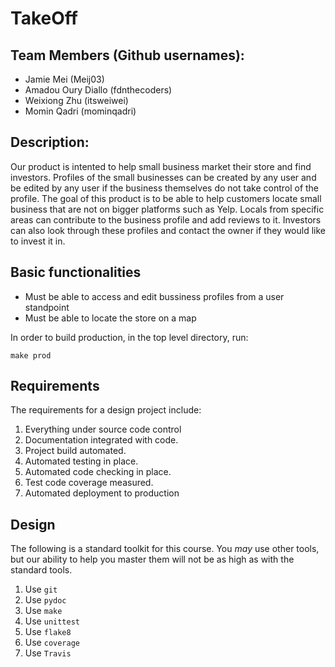 # TakeOff

## Team Members (Github usernames):
* Jamie Mei (Meij03)
* Amadou Oury Diallo (fdnthecoders)
* Weixiong Zhu (itsweiwei)
* Momin Qadri (mominqadri)

## Description:
Our product is intented to help small business market their store and find investors. Profiles of the small businesses can be created by any user and be edited by any user if the business themselves do not take control of the profile. The goal of this product is to be able to help customers locate 
small business that are not on bigger platforms such as Yelp. Locals from specific areas can contribute to the business profile and add reviews to it. Investors can also look through these profiles and contact the owner if they would like to invest it in. 

## Basic functionalities 
* Must be able to access and edit bussiness profiles from a user standpoint
* Must be able to locate the store on a map


In order to build production, in the top level directory, run:

`make prod`


## Requirements

The requirements for a design project include:

1. Everything under source code control
1. Documentation integrated with code.
1. Project build automated.
1. Automated testing in place.
1. Automated code checking in place.
1. Test code coverage measured.
1. Automated deployment to production

## Design

The following is a standard toolkit for this course. You *may* use other tools,
but our ability to help you master them will not be as high as with the
standard tools.

1. Use `git`
1. Use `pydoc`
1. Use `make`
1. Use `unittest`
1. Use `flake8`
1. Use `coverage`
1. Use `Travis`



